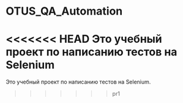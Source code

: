 # OTUS_QA_Automation
<<<<<<< HEAD
Это учебный проект по написанию тестов на Selenium
=======
Это учебный проект по написанию тестов на Selenium.
>>>>>>> pr1
